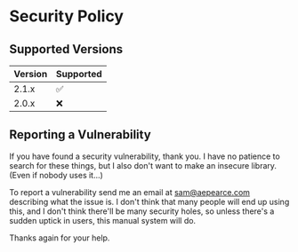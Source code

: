 # Security Policy

## Supported Versions

| Version | Supported          |
| ------- | ------------------ |
| 2.1.x   | :white_check_mark: |
| 2.0.x   | :x:                |

## Reporting a Vulnerability

If you have found a security vulnerability,
thank you. I have no patience to search for
these things, but I also don't want to make
an insecure library. (Even if nobody uses it...)

To report a vulnerability send me an
email at sam@aepearce.com describing what the
issue is. I don't think that many people will
end up using this, and I don't think there'll
be many security holes, so unless there's a 
sudden uptick in users, this manual system will do.

Thanks again for your help.
